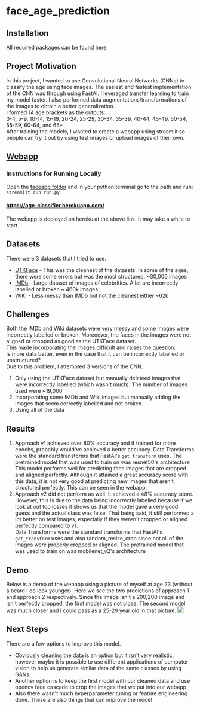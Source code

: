 # face_age_prediction

## Installation
All required packages can be found [here](https://github.com/michaelarman/face_age_prediction/blob/master/requirements.txt)

## Project Motivation
In this project, I wanted to use Convulutional Neural Networks (CNNs) to classify the age using face images. The easiest and fastest implementation of the CNN was through using FastAI. 
I leveraged transfer learning to train my model faster. I also performed data augmentations/transformations of the images to obtain a better generalization.<br>
I formed 14 age brackets as the outputs:<br>
0-4, 5-9, 10-14, 15-19, 20-24, 25-29, 30-34, 35-39, 40-44, 45-49, 50-54, 55-59, 60-64, and 65+ <br>
After training the models, I wanted to create a webapp using streamlit so people can try it out by using test images or upload images of their own.

## [Webapp](https://age-classifier.herokuapp.com/)
### Instructions for Running Locally 
Open the [faceapp folder](https://github.com/michaelarman/face_age_prediction/tree/master/face_age_webapp) and in your python terminal go to the path and run:
`streamlit run run.py`

#### https://age-classifier.herokuapp.com/
The webapp is deployed on heroku at the above link. It may take a while to start.

## Datasets
There were 3 datasets that I tried to use.
- [UTKFace](https://www.kaggle.com/jangedoo/utkface-new?) - This was the cleanest of the datasets. In some of the ages, there were some errors but was the most structured. ~30,000 images
- [IMDb](https://data.vision.ee.ethz.ch/cvl/rrothe/imdb-wiki/) - Large dataset of images of celebrities. A lot are incorrectly labelled or broken ~ 460k images
- [WIKI](https://data.vision.ee.ethz.ch/cvl/rrothe/imdb-wiki/) - Less messy than IMDb but not the cleanest either ~62k

## Challenges
Both the IMDb and Wiki datasets were very messy and some images were incorrectly labelled or broken. 
Moreoever, the faces in the images were not aligned or cropped as good as the UTKFace dataset.<br> This made incorporating the images difficult and raises the question:<br>
Is more data better, even in the case that it can be incorrectly labelled or unstructured?<br>
Due to this problem, I attempted 3 versions of the CNN.
1. Only using the UTKFace dataset but manually deleteed images that were incorrectly labelled (which wasn't much). The number of images used were ~19,000
2. Incorporating some IMDb and Wiki images but manually adding the images that seem correctly labelled and not broken.
3. Using all of the data

## Results
1. Approach v1 achieved over 80% accuracy and if trained for more epochs, probably would've achieved a better accuracy. 
Data Transforms were the standard transforms that FastAI's `get_transform` uses. 
The pretrained model that was used to train on was resnet50's architecture
This model performs well for predicting face images that are cropped and aligned perfectly. 
Although it attained a great accuracy score with this data, it is not very good at predicting new images that aren't structured perfectly. 
This can be seen in the webapp.
2. Approach v2 did not perform as well. It achieved a 48% accuracy score. However, this is due to the data being incorrectly labelled because if we look at out top losses it shows us that the model gave a very good guess and the actual class was false.
That being said, it still performed a lot better on test images, especially if they weren't cropped or aligned perfectly compared to v1. <br>
Data Transforms were the standard transforms that FastAI's `get_transform` uses and also random_resize_crop since not all of the images were properly cropped or aligned.
The pretrained model that was used to train on was mobilenet_v2's architecture

## Demo 
Below is a demo of the webapp using a picture of myself at age 23 (without a beard I do look younger). Here we see the two predictions of approach 1 and approach 2 respectively. Since the image isn't a 200,200 image and isn't perfectly cropped, the first model was not close. The second model was much closer and I could pass as a 25-29 year old in that picture.
![](https://github.com/michaelarman/face_age_prediction/blob/master/demo.PNG)

## Next Steps

There are a few options to improve this model. 
- Obviously cleaning the data is an option but it isn't very realistic, however maybe it is possible to use different applications of computer vision to help us generate similar data of the same classes by using GANs. 
- Another option is to keep the first model with our cleaned data and use opencv face cascade to crop the images that we put into our webapp 
- Also there wasn't much hyperparameter tuning or feature engineering done. These are also things that can improve the model
